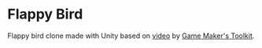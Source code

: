 # Flappy Bird

Flappy bird clone made with Unity based on [video](https://www.youtube.com/watch?v=XtQMytORBmM) by [Game Maker's Toolkit](https://www.youtube.com/@GMTK).
